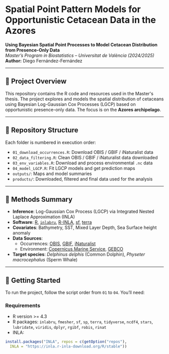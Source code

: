# Spatial Point Pattern Models for Opportunistic Cetacean Data in the Azores

**Using Bayesian Spatial Point Processes to Model Cetacean Distribution from Presence-Only Data**  
*Master’s Program in Biostatistics – Universitat de València (2024/2025)*  
**Author:** Diego Fernández-Fernández  

---

## 📌 Project Overview

This repository contains the R code and resources used in the Master's thesis. The project explores and models the spatial distribution of cetaceans using Bayesian Log-Gaussian Cox Processes (LGCP) based on opportunistic presence-only data. The focus is on the **Azores archipelago**.

---

## 📁 Repository Structure

Each folder is numbered in execution order:

- `01_download_occurrences.R`: Download OBIS / GBIF / iNaturalist data
- `02_data_filtering.R`: Clean OBIS / GBIF / iNaturalist data downloaded
- `03_env_variables.R`: Download and process environmental `.nc` data
- `04_model_LGCP.R`: Fit LGCP models and get prediction maps
- `outputs/`: Maps and model summaries
- `products/`: Downloaded, filtered and final data used for the analysis

---

## 🧠 Methods Summary

- **Inference**: Log-Gaussian Cox Process (LGCP) via Integrated Nested Laplace Approximation (INLA)
- **Software**: [R](https://www.r-project.org/), [`inlabru`](https://inlabru-org.github.io/inlabru/), [R-INLA](https://www.r-inla.org/), [sf](https://cran.r-project.org/web/packages/sf/index.html), [terra](https://cran.r-project.org/web/packages/terra/index.html)
- **Covariates**: Bathymetry, SST, Mixed Layer Depth, Sea Surface height anomaly
- **Data Sources**:
  - Occurrences: [OBIS](https://obis.org), [GBIF](https://www.gbif.org), [iNaturalist](https://www.inaturalist.org/)
  - Environment: [Copernicus Marine Service](https://marine.copernicus.eu/), [GEBCO](https://www.gebco.net/)
- **Target species**: *Delphinus delphis* (Common Dolphin), *Physeter macrocephalus* (Sperm Whale)

---

## 🚀 Getting Started

To run the project, follow the script order from `01` to `04`. You’ll need:

### Requirements

- R version >= 4.3
- R packages: `inlabru`, `fmesher`, `sf`, `sp`, `terra`, `tidyverse`, `ncdf4`, `stars`, `lubridate`, `viridis`, `dplyr`, `rgibf`, `robis`, `rinat`
- INLA:  
```r
install.packages("INLA", repos = c(getOption("repos"),
  INLA = "https://inla.r-inla-download.org/R/stable"))
